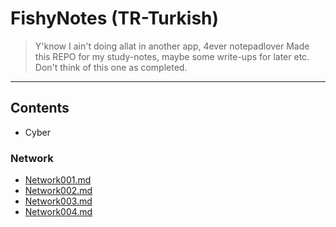 # FishyNotes (TR-Turkish)
> Y'know I ain't doing allat in another app, 4ever notepadlover
> Made this REPO for my study-notes, maybe some write-ups for later etc.
> Don't think of this one as completed.

---

## Contents
- Cyber

### Network

- [Network001.md](./Cyber/Network001.md)
- [Network002.md](./Cyber/Network002.md)
- [Network003.md](./Cyber/Network003.md)
- [Network004.md](./Cyber/Network004.md)

